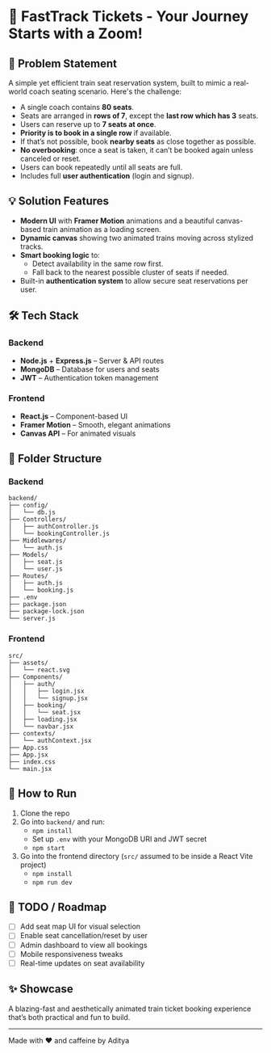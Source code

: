 # 🚄 FastTrack Tickets - Your Journey Starts with a Zoom!

## 🧹 Problem Statement
A simple yet efficient train seat reservation system, built to mimic a real-world coach seating scenario. Here's the challenge:

- A single coach contains **80 seats**.
- Seats are arranged in **rows of 7**, except the **last row which has 3** seats.
- Users can reserve up to **7 seats at once**.
- **Priority is to book in a single row** if available.
- If that’s not possible, book **nearby seats** as close together as possible.
- **No overbooking**: once a seat is taken, it can’t be booked again unless canceled or reset.
- Users can book repeatedly until all seats are full.
- Includes full **user authentication** (login and signup).

## 💡 Solution Features
- **Modern UI** with **Framer Motion** animations and a beautiful canvas-based train animation as a loading screen.
- **Dynamic canvas** showing two animated trains moving across stylized tracks.
- **Smart booking logic** to:
  - Detect availability in the same row first.
  - Fall back to the nearest possible cluster of seats if needed.
- Built-in **authentication system** to allow secure seat reservations per user.

## 🛠️ Tech Stack
### Backend
- **Node.js** + **Express.js** – Server & API routes
- **MongoDB** – Database for users and seats
- **JWT** – Authentication token management

### Frontend
- **React.js** – Component-based UI
- **Framer Motion** – Smooth, elegant animations
- **Canvas API** – For animated visuals

## 🚜 Folder Structure

### Backend
```
backend/
├── config/
│   └── db.js
├── Controllers/
│   ├── authController.js
│   └── bookingController.js
├── Middlewares/
│   └── auth.js
├── Models/
│   ├── seat.js
│   └── user.js
├── Routes/
│   ├── auth.js
│   └── booking.js
├── .env
├── package.json
├── package-lock.json
└── server.js
```

### Frontend
```
src/
├── assets/
│   └── react.svg
├── Components/
│   ├── auth/
│   │   ├── login.jsx
│   │   └── signup.jsx
│   ├── booking/
│   │   └── seat.jsx
│   ├── loading.jsx
│   └── navbar.jsx
├── contexts/
│   └── authContext.jsx
├── App.css
├── App.jsx
├── index.css
└── main.jsx
```

## 🚀 How to Run
1. Clone the repo
2. Go into `backend/` and run:
   - `npm install`
   - Set up `.env` with your MongoDB URI and JWT secret
   - `npm start`
3. Go into the frontend directory (`src/` assumed to be inside a React Vite project)
   - `npm install`
   - `npm run dev`

## 📌 TODO / Roadmap
- [ ] Add seat map UI for visual selection
- [ ] Enable seat cancellation/reset by user
- [ ] Admin dashboard to view all bookings
- [ ] Mobile responsiveness tweaks
- [ ] Real-time updates on seat availability

## ✨ Showcase
A blazing-fast and aesthetically animated train ticket booking experience that’s both practical and fun to build.

---
Made with ❤️ and caffeine by Aditya

